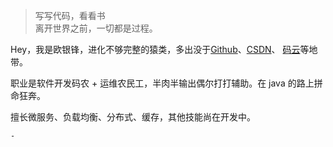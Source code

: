 > 写写代码，看看书   
> 离开世界之前，一切都是过程。

Hey，我是欧银锋，进化不够完整的猿类，多出没于[Github](https://github.com/Oumuv)、[CSDN](https://blog.csdn.net/oumuv)、
[码云](https://gitee.com/oumuv/projects)等地带。

职业是软件开发码农 + 运维农民工，半肉半输出偶尔打打辅助。在 java 的路上拼命狂奔。

擅长微服务、负载均衡、分布式、缓存，其他技能尚在开发中。

    -



